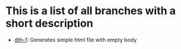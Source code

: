﻿# This is a list of all branches with a short description

- [dth-1]: Generates simple html file with empty body

[dth-1]: https://github.com/Gragog/DirToHtml/branches/tree/dth-1